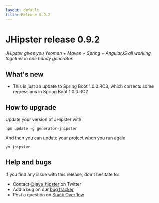 ```yaml
---
layout: default
title: Release 0.9.2
---
```


JHipster release 0.9.2
==================

*JHipster gives you Yeoman + Maven + Spring + AngularJS all working together in one handy generator.*

What's new
----------

* This is just an update to Spring Boot 1.0.0.RC3, which corrects some regressions in Spring Boot 1.0.0.RC2

How to upgrade
------------

Update your version of JHipster with:

```
npm update -g generator-jhipster
```

And then you can update your project when you run again

```
yo jhipster
```

Help and bugs
--------------

If you find any issue with this release, don't hesitate to:

- Contact [@java_hipster](https://twitter.com/java_hipster) on Twitter
- Add a bug on our [bug tracker](https://github.com/bpmlabs/generator-jhipster/issues?state=open)
- Post a question on [Stack Overflow](http://stackoverflow.com/tags/bpmlabs/info)
